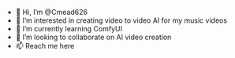 - 👋 Hi, I’m @Cmead626
- 👀 I’m interested in creating video to video AI for my music videos 
- 🌱 I’m currently learning ComfyUI 
- 💞️ I’m looking to collaborate on AI video creation 
- 📫 Reach me here 

<!---
Cmead626/Cmead626 is a ✨ special ✨ repository because its `README.md` (this file) appears on your GitHub profile.
You can click the Preview link to take a look at your changes.
--->

